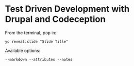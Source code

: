 
# Test Driven Development with Drupal and Codeception

From the terminal, pop in:

  ```yo reveal:slide "Slide Title"```

Available options:

 ```--markdown --attributes --notes```
